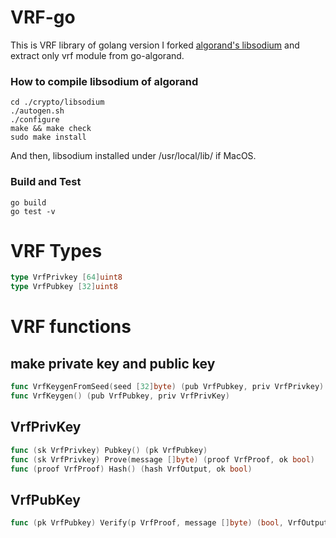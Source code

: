 # VRF-go
This is VRF library of golang version 
I forked [algorand's libsodium](https://github.com/algorand/libsodium) and extract only vrf module from go-algorand.

### How to compile libsodium of algorand
```shell script
cd ./crypto/libsodium
./autogen.sh
./configure
make && make check
sudo make install
```
And then, libsodium installed under /usr/local/lib/ if MacOS.

### Build and Test
```shell script
go build
go test -v
```


# VRF Types
```go
type VrfPrivkey [64]uint8
type VrfPubkey [32]uint8
```

# VRF functions
## make private key and public key
```go
func VrfKeygenFromSeed(seed [32]byte) (pub VrfPubkey, priv VrfPrivkey)
func VrfKeygen() (pub VrfPubkey, priv VrfPrivKey)
```

## VrfPrivKey
```go
func (sk VrfPrivkey) Pubkey() (pk VrfPubkey)
func (sk VrfPrivkey) Prove(message []byte) (proof VrfProof, ok bool)
func (proof VrfProof) Hash() (hash VrfOutput, ok bool)
```

## VrfPubKey
```go
func (pk VrfPubkey) Verify(p VrfProof, message []byte) (bool, VrfOutput
``` 

